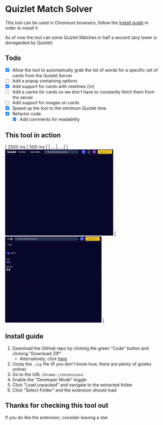 # Quizlet Match Solver
This tool can be used in Chromium browsers, follow the [install guide](#install-guide) in order to install it

As of now the tool can solve Quizlet Matches in half a second (any lower is disregarded by Quizlet)

## Todo
* [X] Allow the tool to automatically grab the list of words for a specific set of cards from the Quizlet Server
* [ ] Add a popup containing options
* [X] Add support for cards with newlines (\n)
* [ ] Add a cache for cards so we don't have to constantly fetch them from the server
* [ ] Add support for images on cards
* [X] Speed up the tool to the minimum Quizlet time
* [X] Refactor code
    * [X] Add comments for readability

## This tool in action
| 2500 ms | 500 ms |
| ... | ... |
| <img src="assets/examples/Solver_Example_Old.gif" height="280px"> | <img src="assets/examples/Solver_Example.gif" height="280px"> |

## Install guide
1. Download the GitHub repo by clicking the green "Code" button and clicking "Download ZIP"
    * Alternatively, click [here](https://github.com/Whitelisted1/Quizlet_Match_Solver/archive/refs/heads/main.zip)
2. Unzip the `.zip` file (If you don't know how, there are plenty of guides online)
3. Go to the URL `chrome://extensions`
4. Enable the "Developer Mode" toggle
5. Click "Load unpacked" and navigate to the extracted folder
6. Click "Select Folder" and the extension should load

## Thanks for checking this tool out
If you do like the extension, consider leaving a star